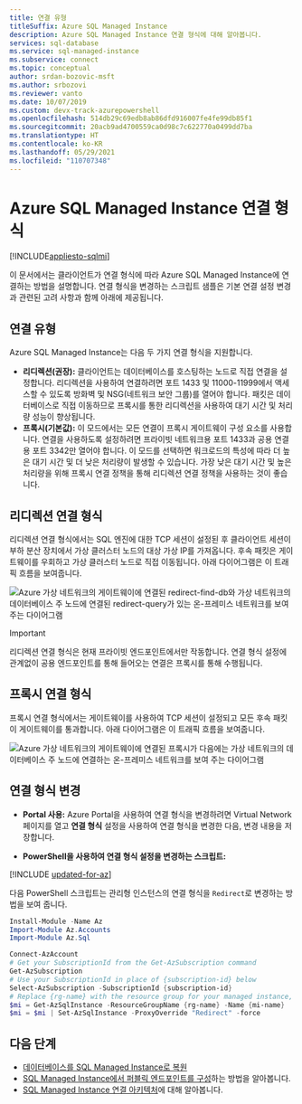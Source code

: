 ```yaml
---
title: 연결 유형
titleSuffix: Azure SQL Managed Instance
description: Azure SQL Managed Instance 연결 형식에 대해 알아봅니다.
services: sql-database
ms.service: sql-managed-instance
ms.subservice: connect
ms.topic: conceptual
author: srdan-bozovic-msft
ms.author: srbozovi
ms.reviewer: vanto
ms.date: 10/07/2019
ms.custom: devx-track-azurepowershell
ms.openlocfilehash: 514db29c69edb8ab86dfd916007fe4fe99db85f1
ms.sourcegitcommit: 20acb9ad4700559ca0d98c7c622770a0499dd7ba
ms.translationtype: HT
ms.contentlocale: ko-KR
ms.lasthandoff: 05/29/2021
ms.locfileid: "110707348"
---
```

# <a name="azure-sql-managed-instance-connection-types"></a>Azure SQL Managed Instance 연결 형식
[!INCLUDE[appliesto-sqlmi](../includes/appliesto-sqlmi.md)]

이 문서에서는 클라이언트가 연결 형식에 따라 Azure SQL Managed Instance에 연결하는 방법을 설명합니다. 연결 형식을 변경하는 스크립트 샘플은 기본 연결 설정 변경과 관련된 고려 사항과 함께 아래에 제공됩니다.

## <a name="connection-types"></a>연결 유형

Azure SQL Managed Instance는 다음 두 가지 연결 형식을 지원합니다.

- **리디렉션(권장):** 클라이언트는 데이터베이스를 호스팅하는 노드로 직접 연결을 설정합니다. 리디렉션을 사용하여 연결하려면 포트 1433 및 11000-11999에서 액세스할 수 있도록 방화벽 및 NSG(네트워크 보안 그룹)를 열어야 합니다. 패킷은 데이터베이스로 직접 이동하므로 프록시를 통한 리디렉션을 사용하여 대기 시간 및 처리량 성능이 향상됩니다.
- **프록시(기본값):** 이 모드에서는 모든 연결이 프록시 게이트웨이 구성 요소를 사용합니다. 연결을 사용하도록 설정하려면 프라이빗 네트워크용 포트 1433과 공용 연결용 포트 3342만 열어야 합니다. 이 모드를 선택하면 워크로드의 특성에 따라 더 높은 대기 시간 및 더 낮은 처리량이 발생할 수 있습니다. 가장 낮은 대기 시간 및 높은 처리량을 위해 프록시 연결 정책을 통해 리디렉션 연결 정책을 사용하는 것이 좋습니다.

## <a name="redirect-connection-type"></a>리디렉션 연결 형식

리디렉션 연결 형식에서는 SQL 엔진에 대한 TCP 세션이 설정된 후 클라이언트 세션이 부하 분산 장치에서 가상 클러스터 노드의 대상 가상 IP를 가져옵니다. 후속 패킷은 게이트웨이를 우회하고 가상 클러스터 노드로 직접 이동됩니다. 아래 다이어그램은 이 트래픽 흐름을 보여줍니다.

![Azure 가상 네트워크의 게이트웨이에 연결된 redirect-find-db와 가상 네트워크의 데이터베이스 주 노드에 연결된 redirect-query가 있는 온-프레미스 네트워크를 보여 주는 다이어그램](./media/connection-types-overview/redirect.png)

> [!IMPORTANT]
> 리디렉션 연결 형식은 현재 프라이빗 엔드포인트에서만 작동합니다. 연결 형식 설정에 관계없이 공용 엔드포인트를 통해 들어오는 연결은 프록시를 통해 수행됩니다.

## <a name="proxy-connection-type"></a>프록시 연결 형식

프록시 연결 형식에서는 게이트웨이를 사용하여 TCP 세션이 설정되고 모든 후속 패킷이 게이트웨이를 통과합니다. 아래 다이어그램은 이 트래픽 흐름을 보여줍니다.

![Azure 가상 네트워크의 게이트웨이에 연결된 프록시가 다음에는 가상 네트워크의 데이터베이스 주 노드에 연결하는 온-프레미스 네트워크를 보여 주는 다이어그램](./media/connection-types-overview/proxy.png)

## <a name="changing-connection-type"></a>연결 형식 변경

- **Portal 사용:** Azure Portal을 사용하여 연결 형식을 변경하려면 Virtual Network 페이지를 열고 **연결 형식** 설정을 사용하여 연결 형식을 변경한 다음, 변경 내용을 저장합니다.

- **PowerShell을 사용하여 연결 형식 설정을 변경하는 스크립트:**

[!INCLUDE [updated-for-az](../../../includes/updated-for-az.md)]

다음 PowerShell 스크립트는 관리형 인스턴스의 연결 형식을 `Redirect`로 변경하는 방법을 보여 줍니다.

```powershell
Install-Module -Name Az
Import-Module Az.Accounts
Import-Module Az.Sql

Connect-AzAccount
# Get your SubscriptionId from the Get-AzSubscription command
Get-AzSubscription
# Use your SubscriptionId in place of {subscription-id} below
Select-AzSubscription -SubscriptionId {subscription-id}
# Replace {rg-name} with the resource group for your managed instance, and replace {mi-name} with the name of your managed instance
$mi = Get-AzSqlInstance -ResourceGroupName {rg-name} -Name {mi-name}
$mi = $mi | Set-AzSqlInstance -ProxyOverride "Redirect" -force
```

## <a name="next-steps"></a>다음 단계

- [데이터베이스를 SQL Managed Instance로 복원](restore-sample-database-quickstart.md)
- [SQL Managed Instance에서 퍼블릭 엔드포인트를 구성](public-endpoint-configure.md)하는 방법을 알아봅니다.
- [SQL Managed Instance 연결 아키텍처](connectivity-architecture-overview.md)에 대해 알아봅니다.
